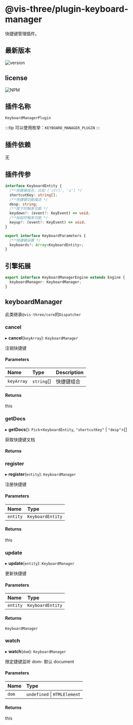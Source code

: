# @vis-three/plugin-keyboard-manager

快捷键管理插件。

## 最新版本

<img alt="version" src="https://img.shields.io/npm/v/@vis-three/plugin-keyboard-manager">

## license

<img alt="NPM" src="https://img.shields.io/npm/l/@vis-three/plugin-keyboard-manager?color=blue">

## 插件名称

`KeyboardManagerPlugin`

:::tip
可以使用枚举：`KEYBOARD_MANAGER_PLUGIN`
:::

## 插件依赖

无

## 插件传参

```ts
interface KeyboardEntity {
  /**快捷键组合，比如 ['ctrl', 'z'] */
  shortcutKey: string[];
  /**快捷键功能描述 */
  desp: string;
  /**按下时触发功能 */
  keydown?: (event?: KeyEvent) => void;
  /**抬起时触发功能 */
  keyup?: (event?: KeyEvent) => void;
}

export interface KeyboardParameters {
  /**快捷键设置 */
  keyboards?: Array<KeyboardEntity>;
}
```

## 引擎拓展

```ts
export interface KeyboardManagerEngine extends Engine {
  keyboardManager: KeyboardManager;
}
```

## keyboardManager

此类继承`@vis-three/core`的`Dispatcher`

### cancel

▸ **cancel**(`keyArray`): `KeyboardManager`

注销快捷键

#### Parameters

| Name       | Type       | Description |
| :--------- | :--------- | :---------- |
| `keyArray` | `string`[] | 快捷键组合  |

#### Returns

this

### getDocs

▸ **getDocs**(): `Pick`<`KeyboardEntity`, `"shortcutKey"` \| `"desp"`\>[]

获取快捷键文档

#### Returns

### register

▸ **register**(`entity`): `KeyboardManager`

注册快捷键

#### Parameters

| Name     | Type             |
| :------- | :--------------- |
| `entity` | `KeyboardEntity` |

#### Returns

this

### update

▸ **update**(`entity`): `KeyboardManager`

更新快捷键

#### Parameters

| Name     | Type             |
| :------- | :--------------- |
| `entity` | `KeyboardEntity` |

#### Returns

`KeyboardManager`

### watch

▸ **watch**(`dom`): `KeyboardManager`

限定捷键监听 dom- 默认 document

#### Parameters

| Name  | Type                         |
| :---- | :--------------------------- |
| `dom` | `undefined` \| `HTMLElement` |

#### Returns

this

